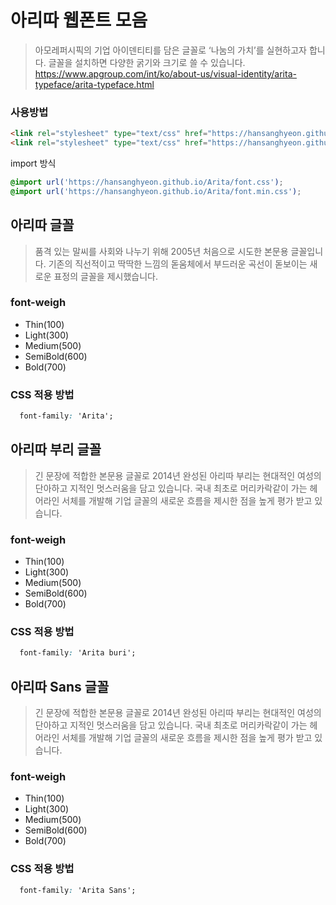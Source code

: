 # 아리따 웹폰트 모음

> 아모레퍼시픽의 기업 아이덴티티를 담은 글꼴로 ‘나눔의 가치’를 실현하고자 합니다.
글꼴을 설치하면 다양한 굵기와 크기로 쓸 수 있습니다.
https://www.apgroup.com/int/ko/about-us/visual-identity/arita-typeface/arita-typeface.html

### 사용방법

```html
<link rel="stylesheet" type="text/css" href="https://hansanghyeon.github.io/Arita/font.css">
<link rel="stylesheet" type="text/css" href="https://hansanghyeon.github.io/Arita/font.min.css">
```

import 방식

```css
@import url('https://hansanghyeon.github.io/Arita/font.css');
@import url('https://hansanghyeon.github.io/Arita/font.min.css');
```

## 아리따 글꼴

> 품격 있는 말씨를 사회와 나누기 위해 2005년 처음으로 시도한 본문용 글꼴입니다. 기존의 직선적이고 딱딱한 느낌의 돋움체에서 부드러운 곡선이 돋보이는 새로운 표정의 글꼴을 제시했습니다.

### font-weigh

- Thin(100)
- Light(300)
- Medium(500)
- SemiBold(600)
- Bold(700)

### CSS 적용 방법

```css
  font-family: 'Arita';
```

## 아리따 부리 글꼴

> 긴 문장에 적합한 본문용 글꼴로 2014년 완성된 아리따 부리는 현대적인 여성의 단아하고 지적인 멋스러움을 담고 있습니다. 국내 최초로 머리카락같이 가는 헤어라인 서체를 개발해 기업 글꼴의 새로운 흐름을 제시한 점을 높게 평가 받고 있습니다.

### font-weigh

- Thin(100)
- Light(300)
- Medium(500)
- SemiBold(600)
- Bold(700)

### CSS 적용 방법

```css
  font-family: 'Arita buri';
```

## 아리따 Sans 글꼴

> 긴 문장에 적합한 본문용 글꼴로 2014년 완성된 아리따 부리는 현대적인 여성의 단아하고 지적인 멋스러움을 담고 있습니다. 국내 최초로 머리카락같이 가는 헤어라인 서체를 개발해 기업 글꼴의 새로운 흐름을 제시한 점을 높게 평가 받고 있습니다.

### font-weigh

- Thin(100)
- Light(300)
- Medium(500)
- SemiBold(600)
- Bold(700)

### CSS 적용 방법

```css
  font-family: 'Arita Sans';
```